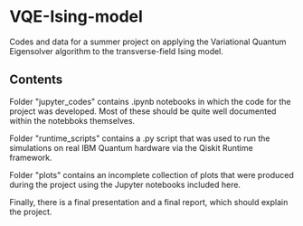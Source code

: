 # VQE-Ising-model
Codes and data for a summer project on applying the Variational Quantum Eigensolver algorithm to the transverse-field Ising model.

## Contents
Folder "jupyter_codes" contains .ipynb notebooks in which the code for the project was developed. Most of these should be quite well documented within the notebboks themselves.

Folder "runtime_scripts" contains a .py script that was used to run the simulations on real IBM Quantum hardware via the Qiskit Runtime framework.

Folder "plots" contains an incomplete collection of plots that were produced during the project using the Jupyter notebooks included here.

Finally, there is a final presentation and a final report, which should explain the project.
